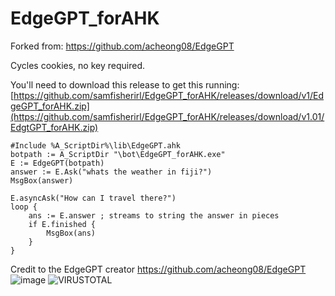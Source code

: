# EdgeGPT_forAHK

Forked from: https://github.com/acheong08/EdgeGPT

Cycles cookies, no key required. 

You'll need to download this release to get this running: [https://github.com/samfisherirl/EdgeGPT_forAHK/releases/download/v1/EdgeGPT_forAHK.zip](https://github.com/samfisherirl/EdgeGPT_forAHK/releases/download/v1.01/EdgtGPT_forAHK.zip)
```autohotkey
#Include %A_ScriptDir%\lib\EdgeGPT.ahk
botpath := A_ScriptDir "\bot\EdgeGPT_forAHK.exe"
E := EdgeGPT(botpath)
answer := E.Ask("whats the weather in fiji?")
MsgBox(answer)

E.asyncAsk("How can I travel there?")
loop {
    ans := E.answer ; streams to string the answer in pieces
    if E.finished {
        MsgBox(ans)
    }
}
```


Credit to the EdgeGPT creator
https://github.com/acheong08/EdgeGPT
![image](https://github.com/samfisherirl/EdgeGPT_forAHK/assets/98753696/76573722-367a-4212-b457-10735e9628f0)
![VIRUSTOTAL](https://github.com/samfisherirl/EdgeGPT_forAHK/assets/98753696/6d45429b-4c72-4d19-b3cb-afb61680fdf7)
